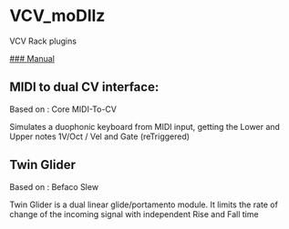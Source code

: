 # VCV_moDllz 
VCV Rack plugins

[### Manual](https://github.com/dllmusic/VCV_moDllz/blob/master/moDllz_manual.pdf)

## MIDI to dual CV interface:

Based on : Core MIDI-To-CV

Simulates a duophonic keyboard from MIDI input, getting the Lower and Upper notes 1V/Oct / Vel and Gate (reTriggered)

## Twin Glider

Based on : Befaco Slew

Twin Glider is a dual linear glide/portamento module.
It limits the rate of change of the incoming signal with independent Rise and Fall time
